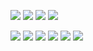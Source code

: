 ![](https://img.shields.io/badge/Library-Keras-green.svg)
![](https://img.shields.io/badge/Library-Tensorflow-green.svg)
![](https://img.shields.io/badge/Library-Pytorch-green.svg)
![](https://img.shields.io/badge/Library-FastAI-green.svg)

![](https://img.shields.io/badge/Type-CNN-Classification-blue.svg)
![](https://img.shields.io/badge/Type-CNN-Detection-blue.svg)
![](https://img.shields.io/badge/Type-CNN-Segmentation-blue.svg)
![](https://img.shields.io/badge/Type-RNNLSTM-NLP-blue.svg)
![](https://img.shields.io/badge/Type-RNNLSTM-TimeSeries-blue.svg)
![](https://img.shields.io/badge/Type-RNNLSTM-Speech-blue.svg)
